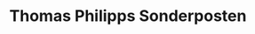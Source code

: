 ---
title: "Thomas Philipps Sonderposten"
url: /hamburg/thomas-philipps-sonderposten-auf-dem-koenigslande/
shop: Kramladen
---